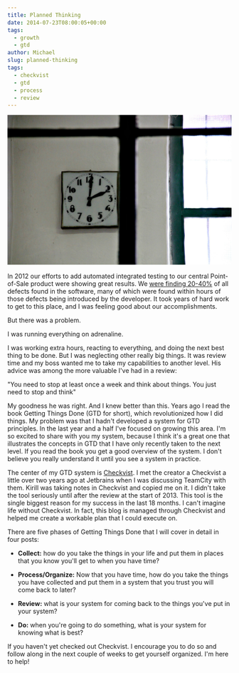 ```yaml
---
title: Planned Thinking
date: 2014-07-23T08:00:05+00:00
tags: 
  - growth
  - gtd
author: Michael
slug: planned-thinking
tags:
  - checkvist
  - gtd
  - process
  - review
---
```

<div class="full-width">
  <img src="/images/feature-planned-thinking.jpg" alt="Planned Thinking" />
</div>

In 2012 our efforts to add automated integrated testing to our central Point-of-Sale product were showing great results. We [were finding 20-40%](/measure-for-reality/) of all defects found in the software, many of which were found within hours of those defects being introduced by the developer. It took years of hard work to get to this place, and I was feeling good about our accomplishments.

But there was a problem.

I was running everything on adrenaline.

I was working extra hours, reacting to everything, and doing the next best thing to be done. But I was neglecting other really big things. It was review time and my boss wanted me to take my capabilities to another level. His advice was among the more valuable I've had in a review:

"You need to stop at least once a week and think about things. You just need to stop and think"

My goodness he was right. And I knew better than this. Years ago I read the book Getting Things Done (GTD for short), which revolutionized how I did things. My problem was that I hadn't developed a system for GTD principles. In the last year and a half I've focused on growing this area. I'm so excited to share with you my system, because I think it's a great one that illustrates the concepts in GTD that I have only recently taken to the next level. If you read the book you get a good overview of the system. I don't believe you really understand it until you see a system in practice.

The center of my GTD system is [Checkvist](http://www.checkvist.com). I met the creator a Checkvist a little over two years ago at Jetbrains when I was discussing TeamCity with them. Kirill was taking notes in Checkvist and copied me on it. I didn't take the tool seriously until after the review at the start of 2013. This tool is the single biggest reason for my success in the last 18 months. I can't imagine life without Checkvist. In fact, this blog is managed through Checkvist and helped me create a workable plan that I could execute on.

There are five phases of Getting Things Done that I will cover in detail in four posts:

  * **Collect:** how do you take the things in your life and put them in places that you know you'll get to when you have time?

  * **Process/Organize:** Now that you have time, how do you take the things you have collected and put them in a system that you trust you will come back to later?

  * **Review:** what is your system for coming back to the things you've put in your system?

  * **Do:** when you're going to do something, what is your system for knowing what is best?

If you haven't yet checked out Checkvist. I encourage you to do so and follow along in the next couple of weeks to get yourself organized. I'm here to help!